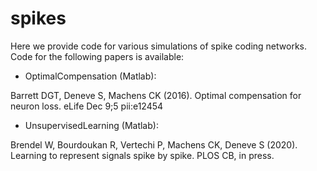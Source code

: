 # spikes

Here we provide code for various simulations of spike coding networks.
Code for the following papers is available:

* OptimalCompensation (Matlab):

Barrett DGT, Deneve S, Machens CK (2016). Optimal compensation for neuron
loss. eLife Dec 9;5 pii:e12454

* UnsupervisedLearning (Matlab):

Brendel W, Bourdoukan R, Vertechi P, Machens CK, Deneve S (2020). Learning to represent signals spike by spike. PLOS CB, in press.
